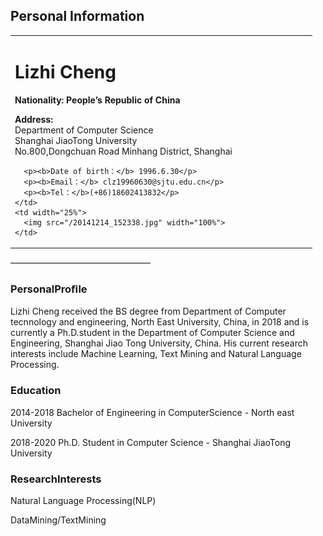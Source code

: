 ## Personal Information
<table border="0">
  <tr>
    <td width="75%">
      <h1>Lizhi Cheng</h1>
      <p><b>Nationality: People’s Republic of China</b></p>
      <p><b>Address:</b><br>Department of Computer Science <br>Shanghai JiaoTong University<br> No.800,Dongchuan Road Minhang District, Shanghai </p>
      
      <p><b>Date of birth：</b> 1996.6.30</p>
      <p><b>Email：</b> clz19960630@sjtu.edu.cn</p>
      <p><b>Tel：</b>(+86)18602413832</p>
    </td>
    <td width="25%">
      <img src="/20141214_152338.jpg" width="100%">
    </td>
  </tr>
</table>
————————————————

### PersonalProﬁle
Lizhi Cheng received the BS degree from Department of Computer tecnnology and engineering, North East University, China, in 2018 and is currently a Ph.D.student in the Department of Computer Science and Engineering, Shanghai Jiao Tong University, China. His current research interests include Machine Learning, Text Mining and Natural Language Processing.

### Education
2014-2018 Bachelor of Engineering in ComputerScience - North east University

2018-2020 Ph.D. Student in Computer Science - Shanghai JiaoTong University

### ResearchInterests 
Natural Language Processing(NLP) 

DataMining/TextMining 
